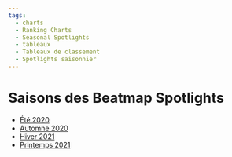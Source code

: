 ```yaml
---
tags:
  - charts
  - Ranking Charts
  - Seasonal Spotlights
  - tableaux
  - Tableaux de classement
  - Spotlights saisonnier
---
```


# Saisons des Beatmap Spotlights

- [Été 2020](2020_Summer)
- [Automne 2020](2020_Autumn)
- [Hiver 2021](2021_Winter)
- [Printemps 2021](2021_Spring)
